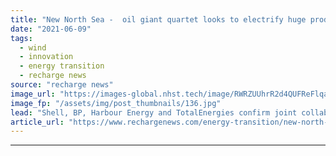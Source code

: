 ```yaml
---
title: "New North Sea -  oil giant quartet looks to electrify huge production hubs"
date: "2021-06-09"
tags: 
  - wind
  - innovation
  - energy transition
  - recharge news
source: "recharge news"
image_url: "https://images-global.nhst.tech/image/RWRZUUhrR2d4QUFReFlqaG9RUmNRbk1kVFZLV0FCY09DQUhKM1pKVktRbz0=/nhst/binary/16389f6069865531f6747262e98703b3"
image_fp: "/assets/img/post_thumbnails/136.jpg"
lead: "Shell, BP, Harbour Energy and TotalEnergies confirm joint collaboration for high-level study of options"
article_url: "https://www.rechargenews.com/energy-transition/new-north-sea-oil-giant-quartet-looks-to-electrify-huge-production-hubs/2-1-1022417"
---
```


---

